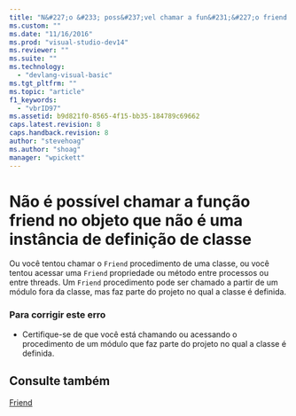 ```yaml
---
title: "N&#227;o &#233; poss&#237;vel chamar a fun&#231;&#227;o friend no objeto que n&#227;o &#233; uma inst&#226;ncia de defini&#231;&#227;o de classe | Microsoft Docs"
ms.custom: ""
ms.date: "11/16/2016"
ms.prod: "visual-studio-dev14"
ms.reviewer: ""
ms.suite: ""
ms.technology: 
  - "devlang-visual-basic"
ms.tgt_pltfrm: ""
ms.topic: "article"
f1_keywords: 
  - "vbrID97"
ms.assetid: b9d821f0-8565-4f15-bb35-184789c69662
caps.latest.revision: 8
caps.handback.revision: 8
author: "stevehoag"
ms.author: "shoag"
manager: "wpickett"
---
```

# N&#227;o &#233; poss&#237;vel chamar a fun&#231;&#227;o friend no objeto que n&#227;o &#233; uma inst&#226;ncia de defini&#231;&#227;o de classe
Ou você tentou chamar o `Friend` procedimento de uma classe, ou você tentou acessar uma `Friend` propriedade ou método entre processos ou entre threads. Um `Friend` procedimento pode ser chamado a partir de um módulo fora da classe, mas faz parte do projeto no qual a classe é definida.  
  
### Para corrigir este erro  
  
-   Certifique\-se de que você está chamando ou acessando o procedimento de um módulo que faz parte do projeto no qual a classe é definida.  
  
## Consulte também  
 [Friend](../../visual-basic/language-reference/modifiers/friend.md)